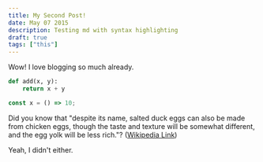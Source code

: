 ```yaml
---
title: My Second Post!
date: May 07 2015
description: Testing md with syntax highlighting
draft: true
tags: ["this"]
---
```


Wow! I love blogging so much already.

```python
def add(x, y):
    return x + y
```

```js
const x = () => 10;
```

Did you know that "despite its name, salted duck eggs can also be made from
chicken eggs, though the taste and texture will be somewhat different, and the
egg yolk will be less rich."?
([Wikipedia Link](https://en.wikipedia.org/wiki/Salted_duck_egg))

Yeah, I didn't either.
